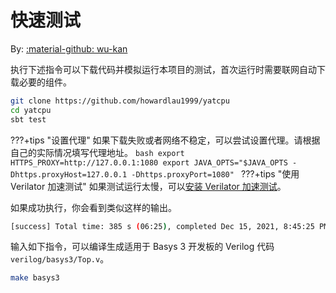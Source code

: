 # 快速测试

By: [:material-github: wu-kan](https://github.com/wu-kan)

执行下述指令可以下载代码并模拟运行本项目的测试，首次运行时需要联网自动下载必要的组件。

```bash
git clone https://github.com/howardlau1999/yatcpu 
cd yatcpu
sbt test
```

???+tips "设置代理"
    如果下载失败或者网络不稳定，可以尝试设置代理。请根据自己的实际情况填写代理地址。
    ```bash
    export HTTPS_PROXY=http://127.0.0.1:1080
    export JAVA_OPTS="$JAVA_OPTS -Dhttps.proxyHost=127.0.0.1 -Dhttps.proxyPort=1080"
    ```
???+tips "使用 Verilator 加速测试"
    如果测试运行太慢，可以[安装 Verilator 加速测试](./environment.md#%E5%AE%89%E8%A3%85-verilator%E5%8F%AF%E9%80%89)。

如果成功执行，你会看到类似这样的输出。

```bash
[success] Total time: 385 s (06:25), completed Dec 15, 2021, 8:45:25 PM
```

输入如下指令，可以编译生成适用于 Basys 3 开发板的 Verilog 代码 `verilog/basys3/Top.v`。

```bash
make basys3
```